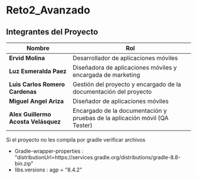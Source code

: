 # Reto2_Avanzado

## Integrantes del Proyecto

| Nombre                           | Rol                                           |
|----------------------------------|-----------------------------------------------|
| **Ervid Molina**                 | Desarrollador de aplicaciones móviles         |
| **Luz Esmeralda Paez**           | Diseñadora de aplicaciones móviles y encargada de marketing |
| **Luis Carlos Romero Cardenas**  | Gestión del proyecto y encargado de la documentación del proyecto |
| **Miguel Angel Ariza**           | Diseñador de aplicaciones móviles             |
| **Alex Guillermo Acosta Velásquez** | Encargado de la documentación y pruebas de la aplicación móvil (QA Tester) |


Si el proyecto no les compila por gradle verificar archivos
- Gradle-wrapper-properties : "distributionUrl=https\://services.gradle.org/distributions/gradle-8.8-bin.zip"
- libs.versions : agp = "8.4.2"
